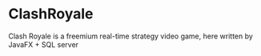 # ClashRoyale
Clash Royale is a freemium real-time strategy video game, here written by JavaFX + SQL server

